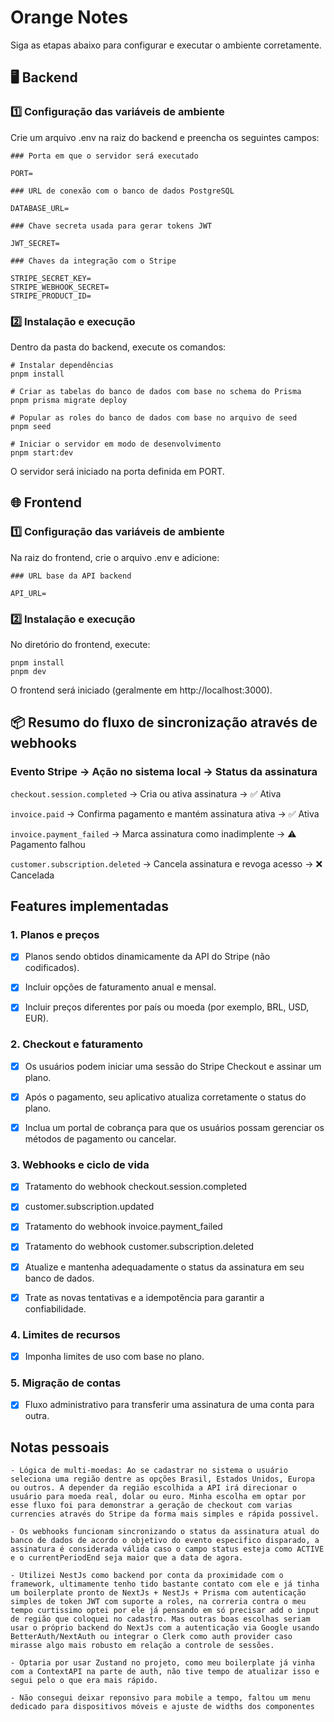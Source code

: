 # Orange Notes

Siga as etapas abaixo para configurar e executar o ambiente corretamente.

## 🖥️ Backend

### 1️⃣ Configuração das variáveis de ambiente

Crie um arquivo .env na raiz do backend e preencha os seguintes campos:

```
### Porta em que o servidor será executado

PORT=

### URL de conexão com o banco de dados PostgreSQL

DATABASE_URL=

### Chave secreta usada para gerar tokens JWT

JWT_SECRET=

### Chaves da integração com o Stripe

STRIPE_SECRET_KEY=
STRIPE_WEBHOOK_SECRET=
STRIPE_PRODUCT_ID=
```

### 2️⃣ Instalação e execução

Dentro da pasta do backend, execute os comandos:

```
# Instalar dependências
pnpm install

# Criar as tabelas do banco de dados com base no schema do Prisma
pnpm prisma migrate deploy

# Popular as roles do banco de dados com base no arquivo de seed
pnpm seed

# Iniciar o servidor em modo de desenvolvimento
pnpm start:dev
```

O servidor será iniciado na porta definida em PORT.

## 🌐 Frontend

### 1️⃣ Configuração das variáveis de ambiente

Na raiz do frontend, crie o arquivo .env e adicione:

```
### URL base da API backend

API_URL=
```

### 2️⃣ Instalação e execução

No diretório do frontend, execute:

```
pnpm install
pnpm dev
```

O frontend será iniciado (geralmente em http://localhost:3000).

## 📦 Resumo do fluxo de sincronização através de webhooks

### Evento Stripe → Ação no sistema local → Status da assinatura

`checkout.session.completed` → Cria ou ativa assinatura → ✅ Ativa

`invoice.paid` → Confirma pagamento e mantém assinatura ativa → ✅ Ativa

`invoice.payment_failed` → Marca assinatura como inadimplente → ⚠️ Pagamento falhou

`customer.subscription.deleted` → Cancela assinatura e revoga acesso → ❌ Cancelada

## Features implementadas

### 1. Planos e preços

- [x] Planos sendo obtidos dinamicamente da API do Stripe (não codificados).

- [x] Incluir opções de faturamento anual e mensal.

- [x] Incluir preços diferentes por país ou moeda (por exemplo, BRL, USD, EUR).

### 2. Checkout e faturamento

- [x] Os usuários podem iniciar uma sessão do Stripe Checkout e assinar um plano.

- [x] Após o pagamento, seu aplicativo atualiza corretamente o status do plano.

- [x] Inclua um portal de cobrança para que os usuários possam gerenciar os métodos de pagamento ou cancelar.

### 3. Webhooks e ciclo de vida

- [x] Tratamento do webhook checkout.session.completed

- [x] customer.subscription.updated

- [x] Tratamento do webhook invoice.payment_failed

- [x] Tratamento do webhook customer.subscription.deleted

- [x] Atualize e mantenha adequadamente o status da assinatura em seu banco de dados.

- [x] Trate as novas tentativas e a idempotência para garantir a confiabilidade.

### 4. Limites de recursos

- [x] Imponha limites de uso com base no plano.

### 5. Migração de contas

- [x] Fluxo administrativo para transferir uma assinatura de uma conta para outra.

## Notas pessoais

```
- Lógica de multi-moedas: Ao se cadastrar no sistema o usuário seleciona uma região dentre as opções Brasil, Estados Unidos, Europa ou outros. A depender da região escolhida a API irá direcionar o usuário para moeda real, dolar ou euro. Minha escolha em optar por esse fluxo foi para demonstrar a geração de checkout com varias currencies através do Stripe da forma mais simples e rápida possivel.

- Os webhooks funcionam sincronizando o status da assinatura atual do banco de dados de acordo o objetivo do evento especifico disparado, a assinatura é considerada válida caso o campo status esteja como ACTIVE e o currentPeriodEnd seja maior que a data de agora.

- Utilizei NestJs como backend por conta da proximidade com o framework, ultimamente tenho tido bastante contato com ele e já tinha um boilerplate pronto de NextJs + NestJs + Prisma com autenticação simples de token JWT com suporte a roles, na correria contra o meu tempo curtissimo optei por ele já pensando em só precisar add o input de região que coloquei no cadastro. Mas outras boas escolhas seriam usar o próprio backend do NextJs com a autenticação via Google usando BetterAuth/NextAuth ou integrar o Clerk como auth provider caso mirasse algo mais robusto em relação a controle de sessões.

- Optaria por usar Zustand no projeto, como meu boilerplate já vinha com a ContextAPI na parte de auth, não tive tempo de atualizar isso e segui pelo o que era mais rápido.

- Não consegui deixar reponsivo para mobile a tempo, faltou um menu dedicado para dispositivos móveis e ajuste de widths dos componentes

```

